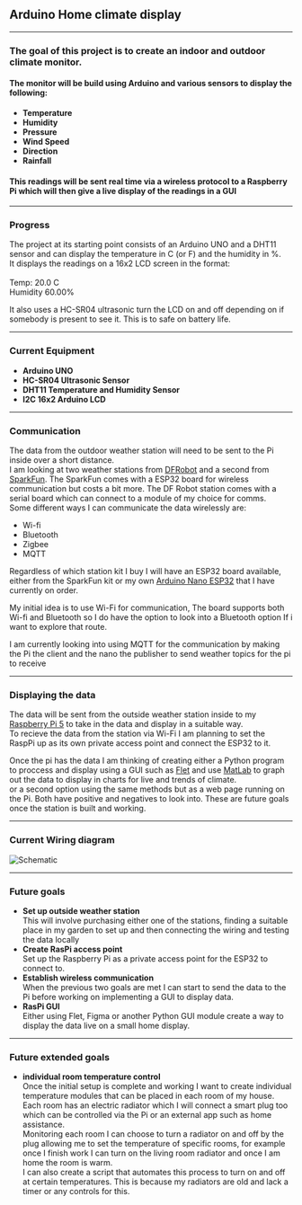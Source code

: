 ## Arduino Home climate display

---

### The goal of this project is to create an indoor and outdoor climate monitor.
#### The monitor will be build using Arduino and various sensors to display the following:

- **Temperature**
- **Humidity** 
- **Pressure** 
- **Wind Speed**
- **Direction**
- **Rainfall**


#### This readings will be sent real time via a wireless protocol to a Raspberry Pi which will then give a live display of the readings in a GUI

---

### Progress

The project at its starting point consists of an Arduino UNO and a DHT11 sensor and can display the temperature in C (or F) and the humidity in %.<br>
It displays the readings on a 16x2 LCD screen in the format:<br><br>Temp: 20.0 C<br>Humidity 60.00%<br>


It also uses a HC-SR04 ultrasonic turn the LCD on and off depending on if somebody is present to see it. This is to safe on battery life.


--- 

### Current Equipment 

- **Arduino UNO**
- **HC-SR04 Ultrasonic Sensor**
- **DHT11 Temperature and Humidity Sensor**
- **I2C 16x2 Arduino LCD** 
---

### Communication

The data from the outdoor weather station will need to be sent to the Pi inside over a short distance.<br> I am looking at two weather stations from [DFRobot](https://thepihut.com/products/weather-station-kit-with-anemometer-wind-vane-rain-bucket) and a second from [SparkFun](https://thepihut.com/products/sparkfun-arduino-iot-weather-station). The SparkFun comes with a ESP32 board for wireless communication but costs a bit more. The DF Robot station comes with a serial board which can connect to a module of my choice for comms.<br>Some different ways I can communicate the data wirelessly are:
- Wi-fi
- Bluetooth
- Zigbee
- MQTT

Regardless of which station kit I buy I will have an ESP32 board available, either from the SparkFun kit or my own [Arduino Nano ESP32](https://thepihut.com/products/arduino-nano-esp32-with-headers) that I have currently on order.


My initial idea is to use Wi-Fi for communication, The board supports both Wi-fi and Bluetooth so I do have the option to look into a Bluetooth option If i want to explore that route.

I am currently looking into using MQTT for the communication by making the Pi the client and the nano the publisher to send weather topics for the pi to receive 

---

### Displaying the data


The data will be sent from the outside weather station inside to my [Raspberry Pi 5](https://www.raspberrypi.com/products/raspberry-pi-5/) to take in the data and display in a suitable way.<br> To recieve the data from the station via Wi-Fi I am planning to set the RaspPi up as its own private access point and connect the ESP32 to it. 

Once the pi has the data I am thinking of creating either a Python program to proccess and display using a GUI such as [Flet](https://flet.dev/) and use [MatLab](https://uk.mathworks.com/products/matlab.html) to graph out the data to display in charts for live and trends of climate.<br> or a second option using the same methods but as a web page running on the Pi. Both have positive and negatives to look into. These are future goals once the station is built and working.


--- 


### Current Wiring diagram 

![Schematic](https://github.com/CyberJsec47/Arduino-Home-Climate-Display/blob/main/Schematic.png)


--- 
### Future goals

- **Set up outside weather station**<br>This will involve purchasing either one of the stations, finding a suitable place in my garden to set up and then connecting the wiring and testing the data locally
- **Create RasPi access point**<br> Set up the Raspberry Pi as a private access point for the ESP32 to connect to.
- **Establish wireless communication**<br> When the previous two goals are met I can start to send the data to the Pi before working on implementing a GUI to display data.
- **RasPi GUI**<br>Either using Flet, Figma or another Python GUI module create a way to display the data live on a small home display.
---
### Future extended goals

- **individual room temperature control**<br> Once the initial setup is complete and working I want to create individual temperature modules that can be placed in each room of my house.<br> Each room has an electric radiator which I will connect a smart plug too which can be controlled via the Pi or an external app such as home assistance.<br> Monitoring each room I can choose to turn a radiator on and off by the plug allowing me to set the temperature of specific rooms, for example once I finish work I can turn on the living room radiator and once I am home the room is warm.<br> I can also create a script that automates this process to turn on and off at certain temperatures. This is because my radiators are old and lack a timer or any controls for this.
